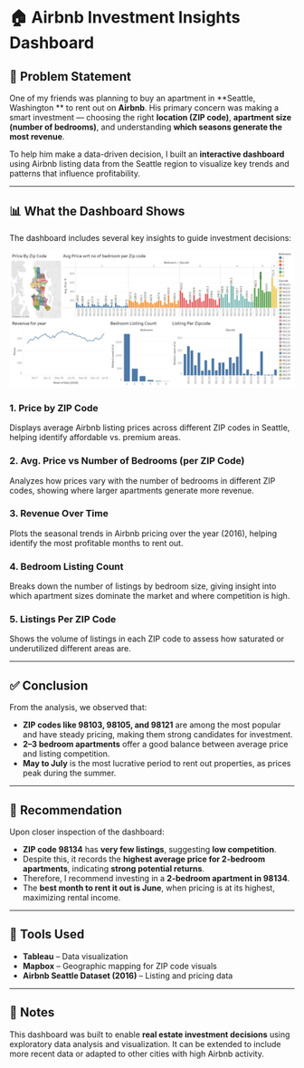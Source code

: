# 🏠 Airbnb Investment Insights Dashboard

## 📌 Problem Statement

One of my friends was planning to buy an apartment in **Seattle, Washington ** to rent out on **Airbnb**. His primary concern was making a smart investment — choosing the right **location (ZIP code)**, **apartment size (number of bedrooms)**, and understanding **which seasons generate the most revenue**.

To help him make a data-driven decision, I built an **interactive dashboard** using Airbnb listing data from the Seattle region to visualize key trends and patterns that influence profitability.

---

## 📊 What the Dashboard Shows

The dashboard includes several key insights to guide investment decisions:

![Dashboard Overview](https://github.com/Niloy-Aiml34/AirBnB_DataVisualisation/blob/main/Dashboard.png)

### 1. **Price by ZIP Code**
Displays average Airbnb listing prices across different ZIP codes in Seattle, helping identify affordable vs. premium areas.

### 2. **Avg. Price vs Number of Bedrooms (per ZIP Code)**
Analyzes how prices vary with the number of bedrooms in different ZIP codes, showing where larger apartments generate more revenue.

### 3. **Revenue Over Time**
Plots the seasonal trends in Airbnb pricing over the year (2016), helping identify the most profitable months to rent out.

### 4. **Bedroom Listing Count**
Breaks down the number of listings by bedroom size, giving insight into which apartment sizes dominate the market and where competition is high.

### 5. **Listings Per ZIP Code**
Shows the volume of listings in each ZIP code to assess how saturated or underutilized different areas are.

---

## ✅ Conclusion

From the analysis, we observed that:

- **ZIP codes like 98103, 98105, and 98121** are among the most popular and have steady pricing, making them strong candidates for investment.
- **2–3 bedroom apartments** offer a good balance between average price and listing competition.
- **May to July** is the most lucrative period to rent out properties, as prices peak during the summer.

---

## 📌 Recommendation

Upon closer inspection of the dashboard:

- **ZIP code 98134** has **very few listings**, suggesting **low competition**.
- Despite this, it records the **highest average price for 2-bedroom apartments**, indicating **strong potential returns**.
- Therefore, I recommend investing in a **2-bedroom apartment in 98134**.
- The **best month to rent it out is June**, when pricing is at its highest, maximizing rental income.

---

## 🧰 Tools Used

- **Tableau** – Data visualization
- **Mapbox** – Geographic mapping for ZIP code visuals
- **Airbnb Seattle Dataset (2016)** – Listing and pricing data

---

## 📎 Notes

This dashboard was built to enable **real estate investment decisions** using exploratory data analysis and visualization. It can be extended to include more recent data or adapted to other cities with high Airbnb activity.

